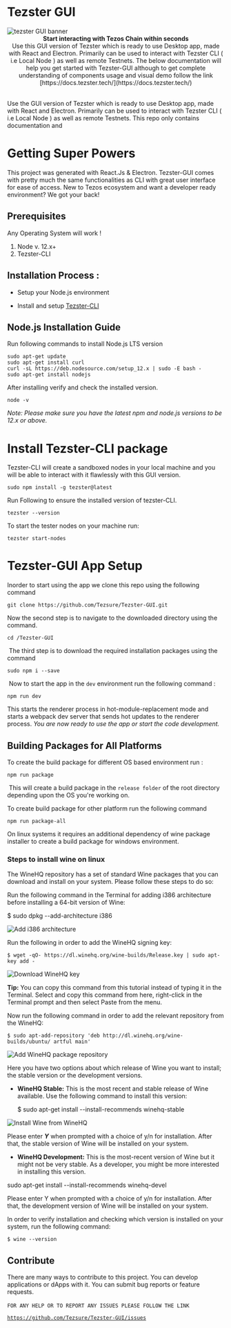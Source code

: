 # Tezster GUI

<img src="https://tezster.s3-ap-southeast-1.amazonaws.com/TEZSTER_GUI/1_jDB5enULQVo2UfeiwD32qA.png" alt="tezster GUI banner" align="center" />
<br />
<div align="center"><strong>Start interacting with Tezos Chain within seconds</strong></div>
<div align="center">Use this GUI version of Tezster which is ready to use Desktop app, made with React and Electron. Primarily can be used to interact with Tezster CLI ( i.e Local Node ) as well as remote Testnets. The below documentation will help you get started with Tezster-GUI although to get complete understanding of components usage and visual demo follow the link [https://docs.tezster.tech/](https://docs.tezster.tech/) 
</div>
<br />

Use the GUI version of Tezster which is ready to use Desktop app, made with React and Electron. Primarily can be used to interact with Tezster CLI ( i.e Local Node ) as well as remote Testnets. This repo only contains documentation and

# Getting Super Powers

This project was generated with React.Js & Electron. Tezster-GUI comes with pretty much the same functionalities as CLI with great user interface for ease of access. New to Tezos ecosystem and want a developer ready environment? We got your back!


## Prerequisites

Any Operating System will work !

1.  Node v. 12.x+
2.  Tezster-CLI

## Installation Process :

- Setup your Node.js environment

- Install and setup [Tezster-CLI](https://github.com/Tezsure/Tezster-CLI)

## Node.js Installation Guide

Run following commands to install Node.js LTS version

    sudo apt-get update
    sudo apt-get install curl
    curl -sL https://deb.nodesource.com/setup_12.x | sudo -E bash -
    sudo apt-get install nodejs

After installing verify and check the installed version.

    node -v
 *Note: Please make sure you have the latest npm and node.js versions to be 12.x or above.*

# Install Tezster-CLI package

Tezster-CLI will create a sandboxed nodes in your local machine and you will be able to interact with it flawlessly with this GUI version.

    sudo npm install -g tezster@latest

Run Following to ensure the installed version of tezster-CLI.

    tezster --version

To start the tester nodes on your machine run:

    tezster start-nodes
    
	

# Tezster-GUI App Setup

Inorder to start using the app we clone this repo using the following command

    git clone https://github.com/Tezsure/Tezster-GUI.git

Now the second step is to navigate to the downloaded directory using the command.

    cd /Tezster-GUI

‌
The third step is to download the required installation packages using the command

    sudo npm i --save

‌
Now to start the app in the `dev` environment run the following command :

    npm run dev



This starts the renderer process in hot-module-replacement mode and starts a webpack dev server that sends hot updates to the renderer process.
*You are now ready to use the app or start the code development.*

## Building Packages for All Platforms
 
To create the build package for different OS based environment run :

    npm run package

‌
This will create a build package in the `release folder` of the root directory depending upon the OS you're working on. 

To create build package for other platform run the following command

    npm run package-all

On linux systems it requires an additional dependency of wine package installer to create a build package for windows environment.‌


### Steps to install wine on linux
The WineHQ repository has a set of standard Wine packages that you can download and install on your system. Please follow these steps to do so:

Run the following command in the Terminal for adding i386 architecture before installing a 64-bit version of Wine:

$ sudo dpkg --add-architecture i386

![Add i386 architecture](https://vitux.com/wp-content/uploads/2018/09/word-image-46.png)

Run the following in order to add the WineHQ signing key:

    $ wget -qO- https://dl.winehq.org/wine-builds/Release.key | sudo apt-key add -

![Download WineHQ key](https://vitux.com/wp-content/uploads/2018/09/word-image-47.png)

**Tip:**  You can copy this command from this tutorial instead of typing it in the Terminal. Select and copy this command from here, right-click in the Terminal prompt and then select Paste from the menu.

Now run the following command in order to add the relevant repository from the WineHQ:

    $ sudo apt-add-repository 'deb http://dl.winehq.org/wine-builds/ubuntu/ artful main'

![Add WineHQ package repository](https://vitux.com/wp-content/uploads/2018/09/word-image-48.png)

Here you have two options about which release of Wine you want to install; the stable version or the development versions.

-   **WineHQ Stable:** This is the most recent and stable release of Wine available. Use the following command to install this version:
	

    $ sudo apt-get install --install-recommends winehq-stable
    

![Install Wine from WineHQ](https://vitux.com/wp-content/uploads/2018/09/word-image-49.png)

Please enter  _**Y**_  when prompted with a choice of y/n for installation. After that, the stable version of Wine will be installed on your system.

-   **WineHQ Development:** This is the most-recent version of Wine but it might not be very stable. As a developer, you might be more interested in installing this version.

sudo apt-get install --install-recommends winehq-devel

Please enter Y when prompted with a choice of y/n for installation. After that, the development version of Wine will be installed on your system.

In order to verify installation and checking which version is installed on your system, run the following command:

    $ wine --version 


## Contribute

There are many ways to contribute to this project. You can develop applications or dApps with it. You can submit bug reports or feature requests.

`FOR ANY HELP OR TO REPORT ANY ISSUES PLEASE FOLLOW THE LINK`
‌

[`https://github.com/Tezsure/Tezster-GUI/issues`](https://github.com/Tezsure/Tezster-GUI/issues)





